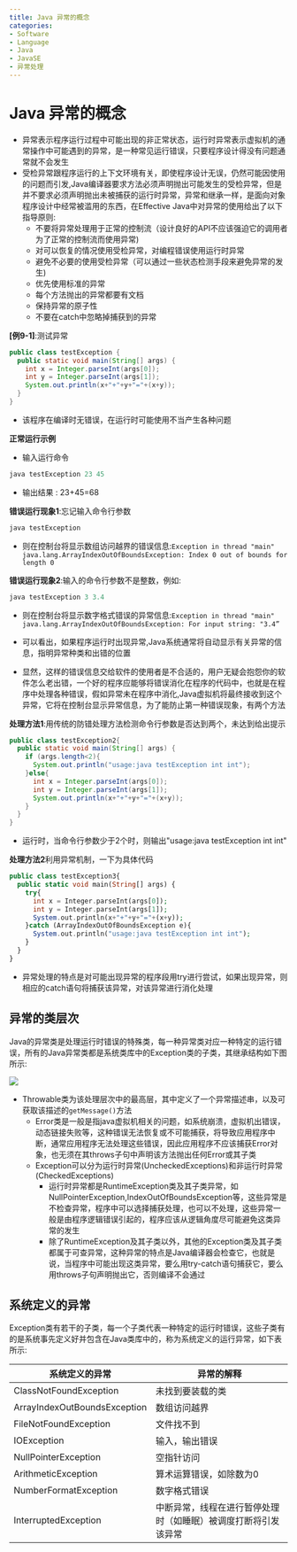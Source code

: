 ```yaml
---
title: Java 异常的概念
categories:
- Software
- Language
- Java
- JavaSE
- 异常处理
---
```

# Java 异常的概念

- 异常表示程序运行过程中可能出现的非正常状态，运行时异常表示虚拟机的通常操作中可能遇到的异常，是一种常见运行错误，只要程序设计得没有问题通常就不会发生
- 受检异常跟程序运行的上下文环境有关，即使程序设计无误，仍然可能因使用的问题而引发,Java编译器要求方法必须声明抛出可能发生的受检异常，但是并不要求必须声明抛出未被捕获的运行时异常，异常和继承一样，是面向对象程序设计中经常被滥用的东西，在Effective Java中对异常的使用给出了以下指导原则:
  - 不要将异常处理用于正常的控制流（设计良好的API不应该强迫它的调用者为了正常的控制流而使用异常)
  - 对可以恢复的情况使用受检异常，对编程错误使用运行时异常
  - 避免不必要的使用受检异常（可以通过一些状态检测手段来避免异常的发生)
  - 优先使用标准的异常
  - 每个方法抛出的异常都要有文档
  - 保持异常的原子性
  - 不要在catch中忽略掉捕获到的异常

**[例9-1]**:测试异常

```java
public class testException {
  public static void main(String[] args) {
    int x = Integer.parseInt(args[0]);
    int y = Integer.parseInt(args[1]);
    System.out.println(x+"+"+y+"="+(x+y));
  }
}
```

- 该程序在编译时无错误，在运行时可能使用不当产生各种问题

**正常运行示例**

- 输入运行命令

```java
java testException 23 45
```

- 输出结果 : 23+45=68

**错误运行现象1**:忘记输入命令行参数

```php
java testException
```

- 则在控制台将显示数组访问越界的错误信息:`Exception in thread "main" java.lang.ArrayIndexOutOfBoundsException: Index 0 out of bounds for length 0`

**错误运行现象2**:输入的命令行参数不是整数，例如:

```java
java testException 3 3.4
```

- 则在控制台将显示数字格式错误的异常信息:`Exception in thread "main" java.lang.ArrayIndexOutOfBoundsException: For input string: "3.4” `

- 可以看出，如果程序运行时出现异常,Java系统通常将自动显示有关异常的信息，指明异常种类和出错的位置
- 显然，这样的错误信息交给软件的使用者是不合适的，用户无疑会抱怨你的软件怎么老出错，一个好的程序应能够将错误消化在程序的代码中，也就是在程序中处理各种错误，假如异常未在程序中消化,Java虚拟机将最终接收到这个异常，它将在控制台显示异常信息，为了能防止第一种错误现象，有两个方法

**处理方法1**:用传统的防错处理方法检测命令行参数是否达到两个，未达到给出提示

```java
public class testException2{
  public static void main(String[] args) {
    if (args.length<2){
      System.out.println("usage:java testException int int");
    }else{
      int x = Integer.parseInt(args[0]);
      int y = Integer.parseInt(args[1]);
      System.out.println(x+"+"+y+"="+(x+y));
    }
  }
}
```

- 运行时，当命令行参数少于2个时，则输出"usage:java testException int int"

**处理方法2**利用异常机制，一下为具体代码

```php
public class testException3{
  public static void main(String[] args) {
    try{
      int x = Integer.parseInt(args[0]);
      int y = Integer.parseInt(args[1]);
      System.out.println(x+"+"+y+"="+(x+y));
    }catch (ArrayIndexOutOfBoundsException e){
      System.out.println("usage:java testException int int");
    }
  }
}
```

- 异常处理的特点是对可能出现异常的程序段用try进行尝试，如果出现异常，则相应的catch语句将捕获该异常，对该异常进行消化处理

## 异常的类层次

Java的异常类是处理运行时错误的特殊类，每一种异常类对应一种特定的运行错误，所有的Java异常类都是系统类库中的Exception类的子类，其继承结构如下图所示:

![](https://www.plantuml.com/plantuml/svg/XPDDRzim38Rl_XKQTYZWW-suAUODnT0kYB41ILgqtUwCpDb2z17G5DAjw7-Vh1IhwwAR3xRu4dpuYfOkUWPYesnZO9-SY7VAIkqR5DoXmMplZHwh7VE-_vJd18UiLTpvhU-HfBECbZFfJBxojntOMNbQLLLUAurzRg1dfFnQW-NlwrK-Gf_t_4lZvyIw07z8H7YkeMcKRSMiYE4Qg5LML37u0dBNalEsMJZjI1mwnHWpNnsfty46w4kjMck27I732occRuurP974x2nAAsNnI7bVBAhvievgCD-uG-oVF2Ra76-UhRtmyjTd6SEJ2BmTjYEgh9YsgElJ3_FYFviOkwn2-qGZ_7oh_nY--5YVbQyGPJ4TQ402aJiyySQUv_yOog3UTKhkBFQzABC1T9u__RfKt7K12LkDIPgAPU1JMAJYXoBseDSWkr3_h0VQ3jgHa6LPhBoNk6VbR1Hll6Lby8MOYeqtMwJQaG6Uf2ufd4U3hEGaSSIdujlL936SpetZUXZP9BMygj-W3DyB3DVbU6N-0000)

- Throwable类为该处理层次中的最高层，其中定义了一个异常描述串，以及可获取该描述的`getMessage()`方法
  - Error类是一般是指java虚拟机相关的问题，如系统崩溃，虚拟机出错误，动态链接失败等，这种错误无法恢复或不可能捕获，将导致应用程序中断，通常应用程序无法处理这些错误，因此应用程序不应该捕获Error对象，也无须在其throws子句中声明该方法抛出任何Error或其子类
  - Exception可以分为运行时异常(UncheckedExceptions)和非运行时异常(CheckedExceptions)
    - 运行时异常都是RuntimeException类及其子类异常，如NullPointerException,IndexOutOfBoundsException等，这些异常是不检查异常，程序中可以选择捕获处理，也可以不处理，这些异常一般是由程序逻辑错误引起的，程序应该从逻辑角度尽可能避免这类异常的发生
    - 除了RuntimeException及其子类以外，其他的Exception类及其子类都属于可查异常，这种异常的特点是Java编译器会检查它，也就是说，当程序中可能出现这类异常，要么用try-catch语句捕获它，要么用throws子句声明抛出它，否则编译不会通过

## 系统定义的异常

Exception类有若干的子类，每一个子类代表一种特定的运行时错误，这些子类有的是系统事先定义好并包含在Java类库中的，称为系统定义的运行异常，如下表所示:

| 系统定义的异常               | 异常的解释                                                  |
| ---------------------------- | ----------------------------------------------------------- |
| ClassNotFoundException       | 未找到要装载的类                                            |
| ArrayIndexOutBoundsException | 数组访问越界                                                |
| FileNotFoundException        | 文件找不到                                                  |
| IOException                  | 输入，输出错误                                               |
| NullPointerException         | 空指针访问                                                  |
| ArithmeticException          | 算术运算错误，如除数为0                                      |
| NumberFormatException        | 数字格式错误                                                |
| InterruptedException         | 中断异常，线程在进行暂停处理时（如睡眠）被调度打断将引发该异常 |

